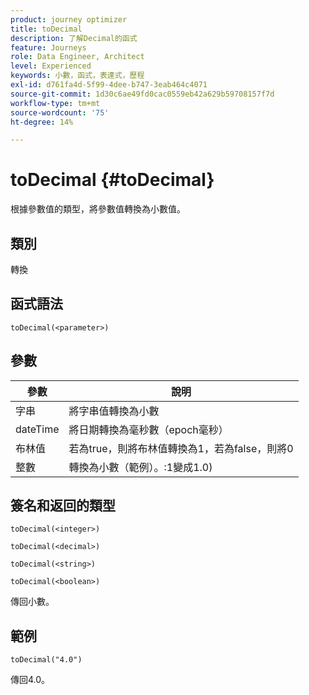 ```yaml
---
product: journey optimizer
title: toDecimal
description: 了解Decimal的函式
feature: Journeys
role: Data Engineer, Architect
level: Experienced
keywords: 小數，函式，表達式，歷程
exl-id: d761fa4d-5f99-4dee-b747-3eab464c4071
source-git-commit: 1d30c6ae49fd0cac0559eb42a629b59708157f7d
workflow-type: tm+mt
source-wordcount: '75'
ht-degree: 14%

---
```


# toDecimal {#toDecimal}

根據參數值的類型，將參數值轉換為小數值。

## 類別

轉換

## 函式語法

`toDecimal(<parameter>)`

## 參數

| 參數 | 說明 |
|--- |--- |
| 字串 | 將字串值轉換為小數 |
| dateTime | 將日期轉換為毫秒數（epoch毫秒） |
| 布林值 | 若為true，則將布林值轉換為1，若為false，則將0 |
| 整數 | 轉換為小數（範例）。:1變成1.0) |

## 簽名和返回的類型

`toDecimal(<integer>)`

`toDecimal(<decimal>)`

`toDecimal(<string>)`

`toDecimal(<boolean>)`

傳回小數。

## 範例

`toDecimal("4.0")`

傳回4.0。
